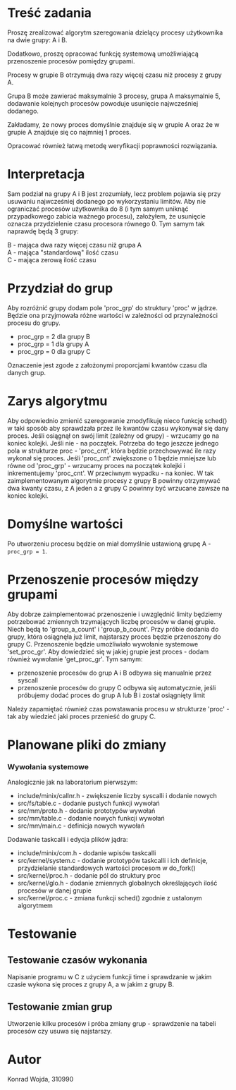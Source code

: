 # Treść zadania

Proszę zrealizować algorytm szeregowania dzielący procesy użytkownika na dwie grupy: A i B. 

Dodatkowo, proszę opracować funkcję systemową umożliwiającą przenoszenie procesów pomiędzy grupami.

Procesy w grupie B otrzymują dwa razy więcej czasu niż procesy z grupy A. 

Grupa B może zawierać maksymalnie 3 procesy, grupa A maksymalnie 5, dodawanie kolejnych procesów powoduje usunięcie najwcześniej dodanego. 

Zakładamy, że nowy proces domyślnie znajduje się w grupie A oraz że w grupie A znajduje się co najmniej 1 proces. 

Opracować również łatwą metodę weryfikacji poprawności rozwiązania.

# Interpretacja

Sam podział na grupy A i B jest zrozumiały, lecz problem pojawia się przy usuwaniu najwcześniej dodanego po wykorzystaniu limitów.
Aby nie ograniczać procesów użytkownika do 8 (i tym samym uniknąć przypadkowego zabicia ważnego procesu), założyłem, że usunięcie 
oznacza przydzielenie czasu procesora równego 0. Tym samym tak naprawdę będą 3 grupy:

B - mająca dwa razy więcej czasu niż grupa A  
A - mająca "standardową" ilość czasu  
C - mająca zerową ilość czasu  

# Przydział do grup

Aby rozróżnić grupy dodam pole 'proc_grp' do struktury 'proc' w jądrze. Będzie ona przyjmowała różne wartości w zależności od przynależności
procesu do grupy.

- proc_grp = 2 dla grupy B  
- proc_grp = 1 dla grupy A  
- proc_grp = 0 dla grupy C  

Oznaczenie jest zgode z założonymi proporcjami kwantów czasu dla danych grup.

# Zarys algorytmu

Aby odpowiednio zmienić szeregowanie zmodyfikuję nieco funkcję sched() w taki sposób aby sprawdzała przez ile kwantów czasu wykonywał się dany proces.
Jeśli osiągnął on swój limit (zależny od grupy) - wrzucamy go na koniec kolejki. Jeśli nie - na początek.
Potrzeba do tego jeszcze jednego pola w strukturze proc - 'proc_cnt', która będzie przechowywać ile razy wykonał się proces.
Jeśli 'proc_cnt' zwiększone o 1 będzie mniejsze lub równe od 'proc_grp' - wrzucamy proces na początek kolejki i inkrementujemy 'proc_cnt'.
W przeciwnym wypadku - na koniec.
W tak zaimplementowanym algorytmie procesy z grupy B powinny otrzymywać dwa kwanty czasu, z A jeden a z grupy C powinny być wrzucane zawsze na koniec kolejki.

# Domyślne wartości

Po utworzeniu procesu będzie on miał domyślnie ustawioną grupę A - `proc_grp = 1`.

# Przenoszenie procesów między grupami

Aby dobrze zaimplementować przenoszenie i uwzględnić limity będziemy potrzebować zmiennych trzymających liczbę procesów w danej grupie.
Niech będą to 'group_a_count' i 'group_b_count'. Przy próbie dodania do grupy, która osiągnęła już limit, najstarszy proces będzie przenoszony do grupy C.
Przenoszenie będzie umożliwiało wywołanie systemowe 'set_proc_gr'. Aby dowiedzieć się w jakiej grupie jest proces - dodam również wywołanie 'get_proc_gr'.
Tym samym:  
- przenoszenie procesów do grup A i B odbywa się manualnie przez syscall
- przenoszenie procesów do grupy C odbywa się automatycznie, jeśli próbujemy dodać proces do grup A lub B i został osiągnięty limit

Należy zapamiętać również czas powstawania procesu w strukturze 'proc' - tak aby wiedzieć jaki proces przenieść do grupy C.

# Planowane pliki do zmiany

### Wywołania systemowe
Analogicznie jak na laboratorium pierwszym:

 - include/minix/callnr.h - zwiększenie liczby syscalli i dodanie nowych 
 - src/fs/table.c - dodanie pustych funkcji wywołań
 - src/mm/proto.h - dodanie prototypów wywołań
 - src/mm/table.c - dodanie nowych funkcji wywołań
 - src/mm/main.c - definicja nowych wywołań

Dodawanie taskcalli i edycja plików jądra:

- include/minix/com.h - dodanie wpisów taskcalli
- src/kernel/system.c - dodanie prototypów taskcalli i ich definicje, przydzielanie standardowych wartości procesom w do_fork()
- src/kernel/proc.h - dodanie pól do struktury proc
- src/kernel/glo.h - dodanie zmiennych globalnych określających ilość procesów w danej grupie
- src/kernel/proc.c - zmiana funkcji sched() zgodnie z ustalonym algorytmem 

# Testowanie

## Testowanie czasów wykonania

Napisanie programu w C z użyciem funkcji time i sprawdzanie w jakim czasie wykona się proces z grupy A, a w jakim z grupy B.

## Testowanie zmian grup

Utworzenie kilku procesów i próba zmiany grup - sprawdzenie na tabeli procesów czy usuwa się najstarszy.

# Autor
Konrad Wojda, 310990